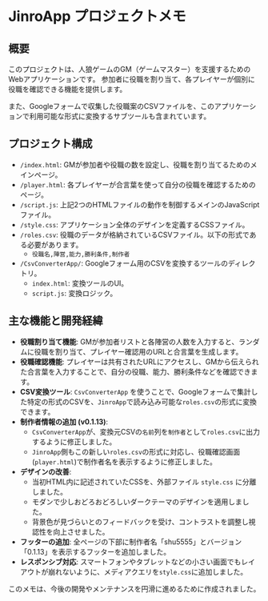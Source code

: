# JinroApp プロジェクトメモ

## 概要

このプロジェクトは、人狼ゲームのGM（ゲームマスター）を支援するためのWebアプリケーションです。
参加者に役職を割り当て、各プレイヤーが個別に役職を確認できる機能を提供します。

また、Googleフォームで収集した役職案のCSVファイルを、このアプリケーションで利用可能な形式に変換するサブツールも含まれています。

## プロジェクト構成

- `/index.html`: GMが参加者や役職の数を設定し、役職を割り当てるためのメインページ。
- `/player.html`: 各プレイヤーが合言葉を使って自分の役職を確認するためのページ。
- `/script.js`: 上記2つのHTMLファイルの動作を制御するメインのJavaScriptファイル。
- `/style.css`: アプリケーション全体のデザインを定義するCSSファイル。
- `/roles.csv`: 役職のデータが格納されているCSVファイル。以下の形式である必要があります。
  - `役職名,陣営,能力,勝利条件,制作者`
- `/CsvConverterApp/`: Googleフォーム用のCSVを変換するツールのディレクトリ。
  - `index.html`: 変換ツールのUI。
  - `script.js`: 変換ロジック。

## 主な機能と開発経緯

- **役職割り当て機能**: GMが参加者リストと各陣営の人数を入力すると、ランダムに役職を割り当て、プレイヤー確認用のURLと合言葉を生成します。
- **役職確認機能**: プレイヤーは共有されたURLにアクセスし、GMから伝えられた合言葉を入力することで、自分の役職、能力、勝利条件などを確認できます。
- **CSV変換ツール**: `CsvConverterApp` を使うことで、Googleフォームで集計した特定の形式のCSVを、`JinroApp`で読み込み可能な`roles.csv`の形式に変換できます。
- **制作者情報の追加 (v0.1.13)**: 
  - `CsvConverterApp`が、変換元CSVの`名前`列を`制作者`として`roles.csv`に出力するように修正しました。
  - `JinroApp`側もこの新しい`roles.csv`の形式に対応し、役職確認画面(`player.html`)で制作者名を表示するように修正しました。
- **デザインの改善**: 
  - 当初HTML内に記述されていたCSSを、外部ファイル `style.css` に分離しました。
  - モダンで少しおどろおどろしいダークテーマのデザインを適用しました。
  - 背景色が見づらいとのフィードバックを受け、コントラストを調整し視認性を向上させました。
- **フッターの追加**: 全ページの下部に制作者名「shu5555」とバージョン「0.1.13」を表示するフッターを追加しました。
- **レスポンシブ対応**: スマートフォンやタブレットなどの小さい画面でもレイアウトが崩れないように、メディアクエリを`style.css`に追加しました。

このメモは、今後の開発やメンテナンスを円滑に進めるために作成されました。
